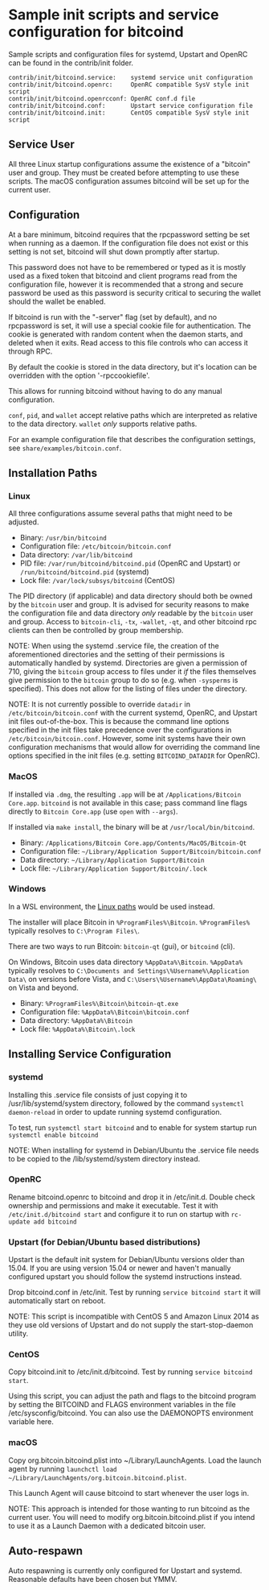 Sample init scripts and service configuration for bitcoind
==========================================================

Sample scripts and configuration files for systemd, Upstart and OpenRC
can be found in the contrib/init folder.

    contrib/init/bitcoind.service:    systemd service unit configuration
    contrib/init/bitcoind.openrc:     OpenRC compatible SysV style init script
    contrib/init/bitcoind.openrcconf: OpenRC conf.d file
    contrib/init/bitcoind.conf:       Upstart service configuration file
    contrib/init/bitcoind.init:       CentOS compatible SysV style init script

Service User
---------------------------------

All three Linux startup configurations assume the existence of a "bitcoin" user
and group.  They must be created before attempting to use these scripts.
The macOS configuration assumes bitcoind will be set up for the current user.

Configuration
---------------------------------

At a bare minimum, bitcoind requires that the rpcpassword setting be set
when running as a daemon.  If the configuration file does not exist or this
setting is not set, bitcoind will shut down promptly after startup.

This password does not have to be remembered or typed as it is mostly used
as a fixed token that bitcoind and client programs read from the configuration
file, however it is recommended that a strong and secure password be used
as this password is security critical to securing the wallet should the
wallet be enabled.

If bitcoind is run with the "-server" flag (set by default), and no rpcpassword is set,
it will use a special cookie file for authentication. The cookie is generated with random
content when the daemon starts, and deleted when it exits. Read access to this file
controls who can access it through RPC.

By default the cookie is stored in the data directory, but it's location can be overridden
with the option '-rpccookiefile'.

This allows for running bitcoind without having to do any manual configuration.

`conf`, `pid`, and `wallet` accept relative paths which are interpreted as
relative to the data directory. `wallet` *only* supports relative paths.

For an example configuration file that describes the configuration settings,
see `share/examples/bitcoin.conf`.

Installation Paths
---------------------------------

### Linux

All three configurations assume several paths that might need to be adjusted.

- Binary:              `/usr/bin/bitcoind`
- Configuration file:  `/etc/bitcoin/bitcoin.conf`
- Data directory:      `/var/lib/bitcoind`
- PID file:            `/var/run/bitcoind/bitcoind.pid` (OpenRC and Upstart) or `/run/bitcoind/bitcoind.pid` (systemd)
- Lock file:           `/var/lock/subsys/bitcoind` (CentOS)

The PID directory (if applicable) and data directory should both be owned by the
`bitcoin` user and group. It is advised for security reasons to make the
configuration file and data directory _only_ readable by the `bitcoin` user and
group. Access to `bitcoin-cli`, `-tx`, `-wallet`, `-qt`, and other bitcoind rpc clients can then be
controlled by group membership.

NOTE: When using the systemd .service file, the creation of the aforementioned
directories and the setting of their permissions is automatically handled by
systemd. Directories are given a permission of 710, giving the `bitcoin` group
access to files under it _if_ the files themselves give permission to the
`bitcoin` group to do so (e.g. when `-sysperms` is specified). This does not allow
for the listing of files under the directory.

NOTE: It is not currently possible to override `datadir` in
`/etc/bitcoin/bitcoin.conf` with the current systemd, OpenRC, and Upstart init
files out-of-the-box. This is because the command line options specified in the
init files take precedence over the configurations in
`/etc/bitcoin/bitcoin.conf`. However, some init systems have their own
configuration mechanisms that would allow for overriding the command line
options specified in the init files (e.g. setting `BITCOIND_DATADIR` for
OpenRC).

### MacOS

If installed via `.dmg`, the resulting `.app` will be at `/Applications/Bitcoin Core.app`. `bitcoind` is not available in this case; pass command line flags directly to `Bitcoin Core.app` (use `open` with `--args`).

If installed via `make install`, the binary will be at `/usr/local/bin/bitcoind`.

- Binary:              `/Applications/Bitcoin Core.app/Contents/MacOS/Bitcoin-Qt`
- Configuration file:  `~/Library/Application Support/Bitcoin/bitcoin.conf`
- Data directory:      `~/Library/Application Support/Bitcoin`
- Lock file:           `~/Library/Application Support/Bitcoin/.lock`

### Windows

In a WSL environment, the [Linux paths](#linux) would be used instead.

The installer will place Bitcoin in `%ProgramFiles%\Bitcoin`. `%ProgramFiles%` typically resolves to `C:\Program Files\`.

There are two ways to run Bitcoin: `bitcoin-qt` (gui), or `bitcoind` (cli).

On Windows, Bitcoin uses data directory `%AppData%\Bitcoin`. `%AppData%` typically resolves to `C:\Documents and Settings\%Username%\Application Data\` on versions before Vista, and `C:\Users\%Username%\AppData\Roaming\` on Vista and beyond.

- Binary:              `%ProgramFiles%\Bitcoin\bitcoin-qt.exe`
- Configuration file:  `%AppData%\Bitcoin\bitcoin.conf`
- Data directory:      `%AppData%\Bitcoin`
- Lock file:           `%AppData%\Bitcoin\.lock`

Installing Service Configuration
-----------------------------------

### systemd

Installing this .service file consists of just copying it to
/usr/lib/systemd/system directory, followed by the command
`systemctl daemon-reload` in order to update running systemd configuration.

To test, run `systemctl start bitcoind` and to enable for system startup run
`systemctl enable bitcoind`

NOTE: When installing for systemd in Debian/Ubuntu the .service file needs to be copied to the /lib/systemd/system directory instead.

### OpenRC

Rename bitcoind.openrc to bitcoind and drop it in /etc/init.d.  Double
check ownership and permissions and make it executable.  Test it with
`/etc/init.d/bitcoind start` and configure it to run on startup with
`rc-update add bitcoind`

### Upstart (for Debian/Ubuntu based distributions)

Upstart is the default init system for Debian/Ubuntu versions older than 15.04. If you are using version 15.04 or newer and haven't manually configured upstart you should follow the systemd instructions instead.

Drop bitcoind.conf in /etc/init.  Test by running `service bitcoind start`
it will automatically start on reboot.

NOTE: This script is incompatible with CentOS 5 and Amazon Linux 2014 as they
use old versions of Upstart and do not supply the start-stop-daemon utility.

### CentOS

Copy bitcoind.init to /etc/init.d/bitcoind. Test by running `service bitcoind start`.

Using this script, you can adjust the path and flags to the bitcoind program by
setting the BITCOIND and FLAGS environment variables in the file
/etc/sysconfig/bitcoind. You can also use the DAEMONOPTS environment variable here.

### macOS

Copy org.bitcoin.bitcoind.plist into ~/Library/LaunchAgents. Load the launch agent by
running `launchctl load ~/Library/LaunchAgents/org.bitcoin.bitcoind.plist`.

This Launch Agent will cause bitcoind to start whenever the user logs in.

NOTE: This approach is intended for those wanting to run bitcoind as the current user.
You will need to modify org.bitcoin.bitcoind.plist if you intend to use it as a
Launch Daemon with a dedicated bitcoin user.

Auto-respawn
-----------------------------------

Auto respawning is currently only configured for Upstart and systemd.
Reasonable defaults have been chosen but YMMV.

